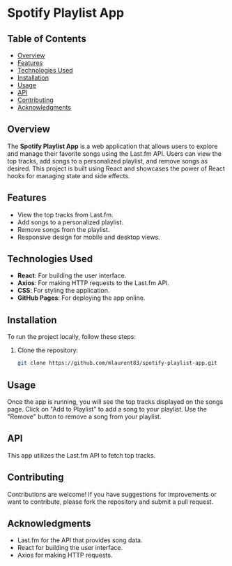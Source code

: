 # Spotify Playlist App

## Table of Contents
- [Overview](#overview)
- [Features](#features)
- [Technologies Used](#technologies-used)
- [Installation](#installation)
- [Usage](#usage)
- [API](#api)
- [Contributing](#contributing)
- [Acknowledgments](#acknowledgments)

## Overview
The **Spotify Playlist App** is a web application that allows users to explore and manage their favorite songs using the Last.fm API. Users can view the top tracks, add songs to a personalized playlist, and remove songs as desired. This project is built using React and showcases the power of React hooks for managing state and side effects.

## Features
- View the top tracks from Last.fm.
- Add songs to a personalized playlist.
- Remove songs from the playlist.
- Responsive design for mobile and desktop views.

## Technologies Used
- **React**: For building the user interface.
- **Axios**: For making HTTP requests to the Last.fm API.
- **CSS**: For styling the application.
- **GitHub Pages**: For deploying the app online.

## Installation
To run the project locally, follow these steps:

1. Clone the repository:
   ```bash
   git clone https://github.com/mlaurent83/spotify-playlist-app.git

## Usage
Once the app is running, you will see the top tracks displayed on the songs page.
Click on "Add to Playlist" to add a song to your playlist.
Use the "Remove" button to remove a song from your playlist.

## API
This app utilizes the Last.fm API to fetch top tracks. 

## Contributing
Contributions are welcome! If you have suggestions for improvements or want to contribute, please fork the repository and submit a pull request.

## Acknowledgments
- Last.fm for the API that provides song data.
- React for building the user interface.
- Axios for making HTTP requests.
